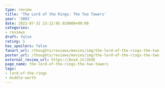 ```yaml
---
type: review
title: 'The Lord of the Rings: The Two Towers'
year: '2002'
date: 2022-07-31 23:12:05.029000+00:00
categories:
- reviews
draft: false
rating: 5
has_spoilers: false
fanart_url: /thoughts/reviews/movies/img/the-lord-of-the-rings-the-two-towers_fanart.png
poster_url: /thoughts/reviews/movies/img/the-lord-of-the-rings-the-two-towers_poster.png
external_review_url: https://boxd.it/2b5E
page_name: the-lord-of-the-rings-the-two-towers
tags:
- lord-of-the-rings
- middle-earth
---
```


